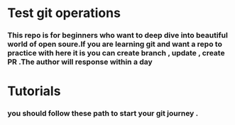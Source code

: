 # Test git operations 
### This repo is for beginners who want to deep dive into beautiful world of open soure.If you are learning git and want a repo to practice with here it is you can create branch , update , create PR .The author will response within a day 

# Tutorials 
### you should follow these path to start your git journey . 
